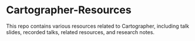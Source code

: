 # Cartographer-Resources
This repo contains various resources related to Cartographer, including talk slides, recorded talks, related resources, and research notes.
